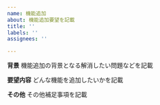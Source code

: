 ```yaml
---
name: 機能追加
about: 機能追加要望を記載
title: ''
labels: ''
assignees: ''

---
```


**背景**
機能追加の背景となる解消したい問題などを記載

**要望内容**
どんな機能を追加したいかを記載

**その他**
その他補足事項を記載
